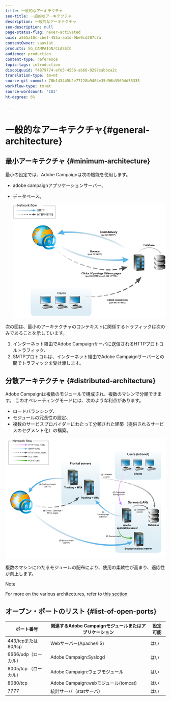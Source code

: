 ```yaml
---
title: 一般的なアーキテクチャ
seo-title: 一般的なアーキテクチャ
description: 一般的なアーキテクチャ
seo-description: null
page-status-flag: never-activated
uuid: a565a10c-cbef-455a-aa1d-9be9cd207c7a
contentOwner: sauviat
products: SG_CAMPAIGN/CLASSIC
audience: production
content-type: reference
topic-tags: introduction
discoiquuid: f4879774-afe5-4556-ab60-9297cabbca2c
translation-type: tm+mt
source-git-commit: 70b143445b2e77128b9404e35d96b39694d55335
workflow-type: tm+mt
source-wordcount: '183'
ht-degree: 6%

---
```



# 一般的なアーキテクチャ{#general-architecture}

## 最小アーキテクチャ {#minimum-architecture}

最小の設定では、Adobe Campaignは次の機能を使用します。

* adobe campaignアプリケーションサーバー、
* データベース。

   ![](assets/formation_exploitation.png)

次の図は、最小のアーキテクチャのコンテキストに関係するトラフィックは次のみであることを示しています。

1. インターネット経由でAdobe Campaignサーバに送信されるHTTPプロトコルトラフィック、
1. SMTPプロトコルは、インターネット経由でAdobe Campaignサーバーとの間でトラフィックを受け渡します。

## 分散アーキテクチャ {#distributed-architecture}

Adobe Campaignは複数のモジュールで構成され、複数のマシンで分類できます。 このオペレーティングモードには、次のような利点があります。

* ロードバランシング、
* モジュールの冗長性の設定、
* 複数のサービスプロバイダーにわたって分類された建築（提供されるサービスのセグメント化）の構築。

![](assets/architecturerepartie.png)

複数のマシンにわたるモジュールの配布により、使用の柔軟性が高まり、適応性が向上します。

>[!NOTE]
>
>For more on the various architectures, refer to [this section](../../installation/using/general-architecture.md).

## オープン・ポートのリスト {#list-of-open-ports}

| ポート番号 | 関連するAdobe Campaignモジュールまたはアプリケーション | 設定可能 |
|---|---|---|
| 443/tcpまたは80/tcp | Webサーバー(Apache/IIS) | はい |
| 6666/udp（ローカル） | Adobe Campaign:Syslogd | はい |
| 8005/tcp （ローカル） | Adobe Campaign:ウェブモジュール | はい |
| 8080/tcp | Adobe Campaign:webモジュール(tomcat) | はい |
| 7777 | 統計サーバ（statサーバ） | はい |


